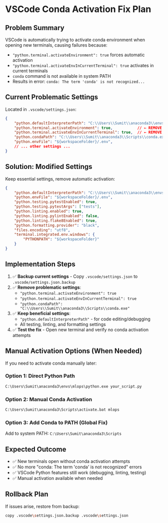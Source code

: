 # VSCode Conda Activation Fix Plan

## Problem Summary
VSCode is automatically trying to activate conda environment when opening new terminals, causing failures because:
- `"python.terminal.activateEnvironment": true` forces automatic activation
- `"python.terminal.activateEnvInCurrentTerminal": true` activates in current terminals
- `conda` command is not available in system PATH
- Results in error: `conda: The term 'conda' is not recognized...`

## Current Problematic Settings
Located in `.vscode/settings.json`:
```json
{
    "python.defaultInterpreterPath": "C:\\Users\\Sumit\\anaconda3\\envs\\mlops\\python.exe",
    "python.terminal.activateEnvironment": true,           // ← REMOVE THIS
    "python.terminal.activateEnvInCurrentTerminal": true,  // ← REMOVE THIS
    "python.condaPath": "C:\\Users\\Sumit\\anaconda3\\Scripts\\conda.exe", // ← REMOVE THIS
    "python.envFile": "${workspaceFolder}/.env",
    // ... other settings ...
}
```

## Solution: Modified Settings
Keep essential settings, remove automatic activation:
```json
{
    "python.defaultInterpreterPath": "C:\\Users\\Sumit\\anaconda3\\envs\\mlops\\python.exe",
    "python.envFile": "${workspaceFolder}/.env",
    "python.testing.pytestEnabled": true,
    "python.testing.pytestArgs": ["tests"],
    "python.linting.enabled": true,
    "python.linting.pylintEnabled": false,
    "python.linting.flake8Enabled": true,
    "python.formatting.provider": "black",
    "files.encoding": "utf8",
    "terminal.integrated.env.windows": {
        "PYTHONPATH": "${workspaceFolder}"
    }
}
```

## Implementation Steps
1. ✅ **Backup current settings** - Copy `.vscode/settings.json` to `.vscode/settings.json.backup`
2. ✅ **Remove problematic settings**:
   - `"python.terminal.activateEnvironment": true`
   - `"python.terminal.activateEnvInCurrentTerminal": true` 
   - `"python.condaPath": "C:\\Users\\Sumit\\anaconda3\\Scripts\\conda.exe"`
3. ✅ **Keep beneficial settings**:
   - `"python.defaultInterpreterPath"` - for code editing/debugging
   - All testing, linting, and formatting settings
4. ✅ **Test the fix** - Open new terminal and verify no conda activation attempts

## Manual Activation Options (When Needed)
If you need to activate conda manually later:

### Option 1: Direct Python Path
```bash
C:\Users\Sumit\anaconda3\envs\mlops\python.exe your_script.py
```

### Option 2: Manual Conda Activation
```bash
C:\Users\Sumit\anaconda3\Scripts\activate.bat mlops
```

### Option 3: Add Conda to PATH (Global Fix)
Add to system PATH: `C:\Users\Sumit\anaconda3\Scripts`

## Expected Outcome
- ✅ New terminals open without conda activation attempts
- ✅ No more "conda: The term 'conda' is not recognized" errors
- ✅ VSCode Python features still work (debugging, linting, testing)
- ✅ Manual activation available when needed

## Rollback Plan
If issues arise, restore from backup:
```bash
copy .vscode\settings.json.backup .vscode\settings.json